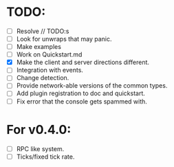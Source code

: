 # TODO:
- [ ] Resolve // TODO:s
- [ ] Look for unwraps that may panic.
- [ ] Make examples
- [ ] Work on Quickstart.md
- [x] Make the client and server directions different.
- [ ] Integration with events.
- [ ] Change detection.
- [ ] Provide network-able versions of the common types.
- [ ] Add plugin registration to doc and quickstart.
- [ ] Fix error that the console gets spammed with.

# For v0.4.0:
- [ ] RPC like system.
- [ ] Ticks/fixed tick rate.
